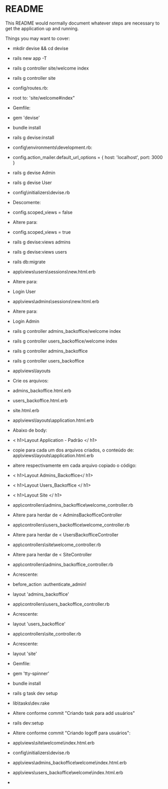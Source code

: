 # README

This README would normally document whatever steps are necessary to get the
application up and running.

Things you may want to cover:

* mkdir devise && cd devise

* rails new app -T

* rails g controller site/welcome index

* rails g controller site

* config/routes.rb:
* root to: 'site/welcome#index"

* Gemfile: 
* gem 'devise'

* bundle install

* rails g devise:install

* config\environments\development.rb: 
* config.action_mailer.default_url_options = { host: 'localhost', port: 3000 }

* rails g devise Admin

* rails g devise User

* config\initializers\devise.rb
* Descomente:
* config.scoped_views = false
* Altere para:
* config.scoped_views = true

* rails g devise:views admins

* rails g devise:views users

* rails db:migrate

* app\views\users\sessions\new.html.erb
* Altere para:
* Login User

* app\views\admins\sessions\new.html.erb
* Altere para:
* Login Admin

* rails g controller admins_backoffice/welcome index

* rails g controller users_backoffice/welcome index

* rails g controller admins_backoffice

* rails g controller users_backoffice

* app\views\layouts
* Crie os arquivos:
* admins_backoffice.html.erb
* users_backoffice.html.erb
* site.html.erb

* app\views\layouts\application.html.erb
* Abaixo de body:
* < h1>Layout Application - Padrão </ h1>

* copie para cada um dos arquivos criados, o conteúdo de: app\views\layouts\application.html.erb
* altere respectivamente em cada arquivo copiado o código:

* < h1>Layout Admins_Backoffice</ h1>
* < h1>Layout Users_Backoffice </ h1>
* < h1>Layout Site </ h1>

* app\controllers\admins_backoffice\welcome_controller.rb
* Altere para herdar de < AdminsBackofficeController

* app\controllers\users_backoffice\welcome_controller.rb
* Altere para herdar de < UsersBackofficeController

* app\controllers\site\welcome_controller.rb
* Altere para herdar de < SiteController

* app\controllers\admins_backoffice_controller.rb
* Acrescente:
* before_action :authenticate_admin!
* layout 'admins_backoffice'

* app\controllers\users_backoffice_controller.rb
* Acrescente:
* layout 'users_backoffice'

* app\controllers\site_controller.rb
* Acrescente:
* layout 'site'

* Gemfile: 
* gem 'tty-spinner'

* bundle install

* rails g task dev setup

* lib\tasks\dev.rake
* Altere conforme commit "Criando task para add usuários"

* rails dev:setup

* Altere conforme commit "Criando logoff para usuários":
* app\views\site\welcome\index.html.erb 
* config\initializers\devise.rb
* app\views\admins_backoffice\welcome\index.html.erb 
* app\views\users_backoffice\welcome\index.html.erb
* 




